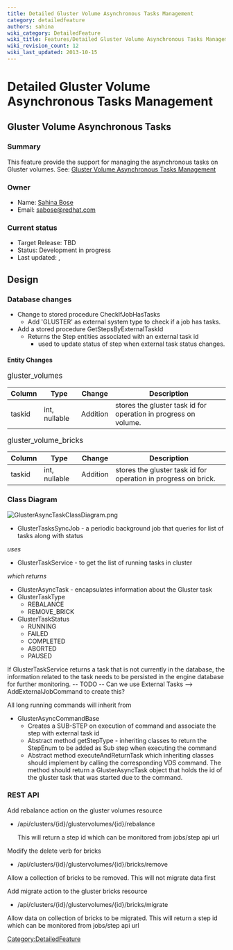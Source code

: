 ```yaml
---
title: Detailed Gluster Volume Asynchronous Tasks Management
category: detailedfeature
authors: sahina
wiki_category: DetailedFeature
wiki_title: Features/Detailed Gluster Volume Asynchronous Tasks Management
wiki_revision_count: 12
wiki_last_updated: 2013-10-15
---
```


# Detailed Gluster Volume Asynchronous Tasks Management

## Gluster Volume Asynchronous Tasks

### Summary

This feature provide the support for managing the asynchronous tasks on Gluster volumes. See: [ Gluster Volume Asynchronous Tasks Management](Features/Gluster_Volume_Asynchronous_Tasks_Management)

### Owner

*   Name: [ Sahina Bose](User:Sahina)
*   Email: <sabose@redhat.com>

### Current status

*   Target Release: TBD
*   Status: Development in progress
*   Last updated: ,

## Design

### Database changes

*   Change to stored procedure CheckIfJobHasTasks
    -   Add 'GLUSTER' as external system type to check if a job has tasks.
*   Add a stored procedure GetStepsByExternalTaskId
    -   Returns the Step entities associated with an external task id
        -   used to update status of step when external task status changes.

#### Entity Changes

<big>gluster_volumes</big>

| Column | Type          | Change   | Description                                                     |
|--------|---------------|----------|-----------------------------------------------------------------|
| taskid | int, nullable | Addition | stores the gluster task id for operation in progress on volume. |

<big>gluster_volume_bricks</big>

| Column | Type          | Change   | Description                                                    |
|--------|---------------|----------|----------------------------------------------------------------|
| taskid | int, nullable | Addition | stores the gluster task id for operation in progress on brick. |

### Class Diagram

![](GlusterAsyncTaskClassDiagram.png "GlusterAsyncTaskClassDiagram.png")

*   GlusterTasksSyncJob - a periodic background job that queries for list of tasks along with status

*uses*

*   GlusterTaskService - to get the list of running tasks in cluster

*which returns*

*   GlusterAsyncTask - encapsulates information about the Gluster task
*   GlusterTaskType
    -   REBALANCE
    -   REMOVE_BRICK
*   GlusterTaskStatus
    -   RUNNING
    -   FAILED
    -   COMPLETED
    -   ABORTED
    -   PAUSED

If GlusterTaskService returns a task that is not currently in the database, the information related to the task needs to be persisted in the engine database for further monitoring. -- TODO -- Can we use External Tasks --> AddExternalJobCommand to create this?

All long running commands will inherit from

*   GlusterAsyncCommandBase
    -   Creates a SUB-STEP on execution of command and associate the step with external task id
    -   Abstract method getStepType - inheriting classes to return the StepEnum to be added as Sub step when executing the command
    -   Abstract method executeAndReturnTask which inheriting classes should implement by calling the corresponding VDS command. The method should return a GlusterAsyncTask object that holds the id of the gluster task that was started due to the command.

### REST API

Add rebalance action on the gluster volumes resource

*   /api/clusters/{id}/glustervolumes/{id}/rebalance

      This will return a step id which can be monitored from jobs/step api url

Modify the delete verb for bricks

*   /api/clusters/{id}/glustervolumes/{id}/bricks/remove

Allow a collection of bricks to be removed. This will not migrate data first

Add migrate action to the gluster bricks resource

*   /api/clusters/{id}/glustervolumes/{id}/bricks/migrate

Allow data on collection of bricks to be migrated. This will return a step id which can be monitored from jobs/step api url

<Category:DetailedFeature>
